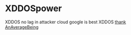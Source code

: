 # XDDOSpower

XDDOS no lag in attacker
cloud google is best XDDOS
[thank AnAverageBeing](https://github.com/AnAverageBeing/XDDOS)
